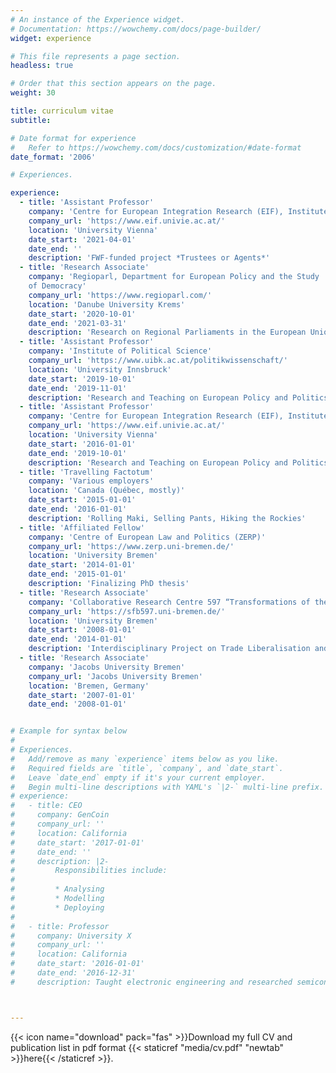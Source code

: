 ```yaml
---
# An instance of the Experience widget.
# Documentation: https://wowchemy.com/docs/page-builder/
widget: experience

# This file represents a page section.
headless: true

# Order that this section appears on the page.
weight: 30

title: curriculum vitae
subtitle:

# Date format for experience
#   Refer to https://wowchemy.com/docs/customization/#date-format
date_format: '2006'

# Experiences.

experience:
  - title: 'Assistant Professor'
    company: 'Centre for European Integration Research (EIF), Institute for Political Science'
    company_url: 'https://www.eif.univie.ac.at/'
    location: 'University Vienna'
    date_start: '2021-04-01'
    date_end: ''
    description: 'FWF-funded project *Trustees or Agents*'
  - title: 'Research Associate'
    company: 'Regioparl, Department for European Policy and the Study
    of Democracy'
    company_url: 'https://www.regioparl.com/'
    location: 'Danube University Krems'
    date_start: '2020-10-01'
    date_end: '2021-03-31'
    description: 'Research on Regional Parliaments in the European Union'
  - title: 'Assistant Professor'
    company: 'Institute of Political Science'
    company_url: 'https://www.uibk.ac.at/politikwissenschaft/'
    location: 'University Innsbruck'
    date_start: '2019-10-01'
    date_end: '2019-11-01'
    description: 'Research and Teaching on European Policy and Politics'
  - title: 'Assistant Professor'
    company: 'Centre for European Integration Research (EIF), Institute for Political Science'
    company_url: 'https://www.eif.univie.ac.at/'
    location: 'University Vienna'
    date_start: '2016-01-01'
    date_end: '2019-10-01'
    description: 'Research and Teaching on European Policy and Politics'
  - title: 'Travelling Factotum'
    company: 'Various employers'
    location: 'Canada (Québec, mostly)'
    date_start: '2015-01-01'
    date_end: '2016-01-01'
    description: 'Rolling Maki, Selling Pants, Hiking the Rockies'
  - title: 'Affiliated Fellow'
    company: 'Centre of European Law and Politics (ZERP)'
    company_url: 'https://www.zerp.uni-bremen.de/'
    location: 'University Bremen'
    date_start: '2014-01-01'
    date_end: '2015-01-01'
    description: 'Finalizing PhD thesis'
  - title: 'Research Associate'
    company: 'Collaborative Research Centre 597 “Transformations of the State”'
    company_url: 'https://sfb597.uni-bremen.de/'
    location: 'University Bremen'
    date_start: '2008-01-01'
    date_end: '2014-01-01'
    description: 'Interdisciplinary Project on Trade Liberalisation and Social Regulation'
  - title: 'Research Associate'
    company: 'Jacobs University Bremen'
    company_url: 'Jacobs University Bremen'
    location: 'Bremen, Germany'
    date_start: '2007-01-01'
    date_end: '2008-01-01'


# Example for syntax below
#
# Experiences.
#   Add/remove as many `experience` items below as you like.
#   Required fields are `title`, `company`, and `date_start`.
#   Leave `date_end` empty if it's your current employer.
#   Begin multi-line descriptions with YAML's `|2-` multi-line prefix.
# experience:
#   - title: CEO
#     company: GenCoin
#     company_url: ''
#     location: California
#     date_start: '2017-01-01'
#     date_end: ''
#     description: |2-
#         Responsibilities include:
#         
#         * Analysing
#         * Modelling
#         * Deploying
#         
#   - title: Professor
#     company: University X
#     company_url: ''
#     location: California
#     date_start: '2016-01-01'
#     date_end: '2016-12-31'
#     description: Taught electronic engineering and researched semiconductor physics.



---
```


{{< icon name="download" pack="fas" >}}Download my full CV and publication list in pdf format {{< staticref
"media/cv.pdf" "newtab" >}}here{{< /staticref >}}.
